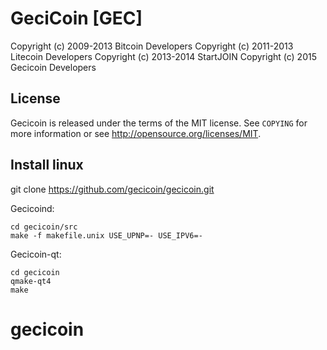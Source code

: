 GeciCoin [GEC]
==========================================
Copyright (c) 2009-2013 Bitcoin Developers
Copyright (c) 2011-2013 Litecoin Developers
Copyright (c) 2013-2014 StartJOIN
Copyright (c) 2015	Gecicoin Developers

License
-------

Gecicoin is released under the terms of the MIT license. See `COPYING` for more
information or see http://opensource.org/licenses/MIT.

Install linux
-------

git clone https://github.com/gecicoin/gecicoin.git

Gecicoind:

    cd gecicoin/src
    make -f makefile.unix USE_UPNP=- USE_IPV6=-

Gecicoin-qt:

    cd gecicoin
    qmake-qt4
    make

# gecicoin
